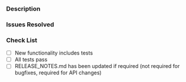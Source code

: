 <!--- Provide a short summary of your changes in the Title above -->

### Description
<!--- Please describe what this change achieves -->

### Issues Resolved
<!--- List any existing issues this PR resolves, or any Discourse or
StackOverflow discussion that's relevant -->

### Check List

- [ ] New functionality includes tests
- [ ] All tests pass
- [ ] RELEASE\_NOTES.md has been updated if required (not required for bugfixes, required for API changes)